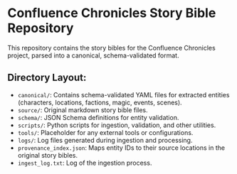 # Confluence Chronicles Story Bible Repository

This repository contains the story bibles for the Confluence Chronicles project, parsed into a canonical, schema-validated format.

## Directory Layout:

- `canonical/`: Contains schema-validated YAML files for extracted entities (characters, locations, factions, magic, events, scenes).
- `source/`: Original markdown story bible files.
- `schema/`: JSON Schema definitions for entity validation.
- `scripts/`: Python scripts for ingestion, validation, and other utilities.
- `tools/`: Placeholder for any external tools or configurations.
- `logs/`: Log files generated during ingestion and processing.
- `provenance_index.json`: Maps entity IDs to their source locations in the original story bibles.
- `ingest_log.txt`: Log of the ingestion process.

